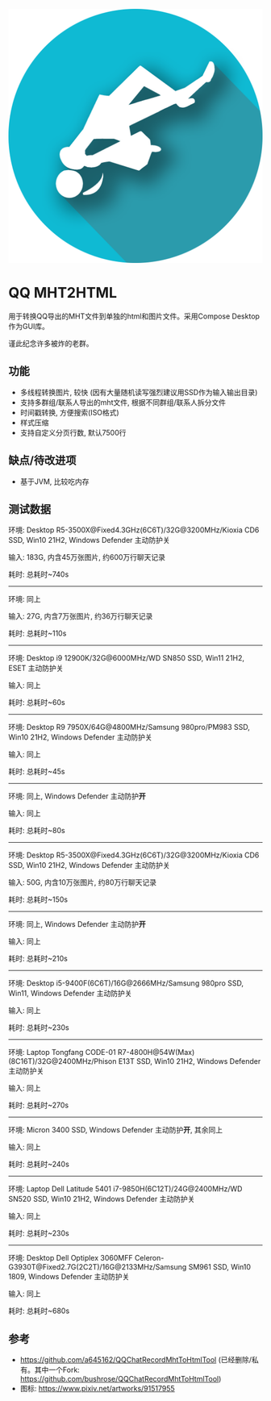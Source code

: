 ![](src/jvmMain/resources/drawables/qq-mht2html.png)

# QQ MHT2HTML

用于转换QQ导出的MHT文件到单独的html和图片文件。采用Compose Desktop作为GUI库。

谨此纪念许多被炸的老群。

## 功能

* 多线程转换图片, 较快 (因有大量随机读写强烈建议用SSD作为输入输出目录)
* 支持多群组/联系人导出的mht文件, 根据不同群组/联系人拆分文件
* 时间戳转换, 方便搜索(ISO格式)
* 样式压缩
* 支持自定义分页行数, 默认7500行

## 缺点/待改进项

* 基于JVM, 比较吃内存

## 测试数据

环境: Desktop R5-3500X@<!-- -->Fixed4.3GHz(6C6T)/32G@<!-- -->3200MHz/Kioxia CD6 SSD, Win10 21H2, Windows Defender 主动防护关

输入: 183G, 内含45万张图片, 约600万行聊天记录

耗时: 总耗时~740s

-------------------------

环境: 同上

输入: 27G, 内含7万张图片, 约36万行聊天记录

耗时: 总耗时~110s

-------------------------

环境: Desktop i9 12900K/32G@<!-- -->6000MHz/WD SN850 SSD, Win11 21H2, ESET 主动防护关

输入: 同上

耗时: 总耗时~60s

-------------------

环境: Desktop R9 7950X/64G@<!-- -->4800MHz/Samsung 980pro/PM983 SSD, Win10 21H2, Windows Defender 主动防护关

输入: 同上

耗时: 总耗时~45s

-------------------
环境: 同上, Windows Defender 主动防护**开**

输入: 同上

耗时: 总耗时~80s

-------------------

环境: Desktop R5-3500X@<!-- -->Fixed4.3GHz(6C6T)/32G@<!-- -->3200MHz/Kioxia CD6 SSD, Win10 21H2, Windows Defender 主动防护关

输入: 50G, 内含10万张图片, 约80万行聊天记录

耗时: 总耗时~150s

--------

环境: 同上, Windows Defender 主动防护**开**

输入: 同上

耗时: 总耗时~210s

--------

环境: Desktop i5-9400F(6C6T)/16G@<!-- -->2666MHz/Samsung 980pro SSD, Win11, Windows Defender 主动防护关

输入: 同上

耗时: 总耗时~230s

-----------

环境: Laptop Tongfang CODE-01 R7-4800H@<!-- -->54W(Max)(8C16T)/32G@<!-- -->2400MHz/Phison E13T SSD, Win10 21H2, Windows Defender 主动防护关

输入: 同上

耗时: 总耗时~270s

----------

环境: Micron 3400 SSD,  Windows Defender 主动防护**开**, 其余同上

输入: 同上

耗时: 总耗时~240s

----------

环境: Laptop Dell Latitude 5401 i7-9850H(6C12T)/24G@<!-- -->2400MHz/WD SN520 SSD, Win10 21H2, Windows Defender 主动防护关

输入: 同上

耗时: 总耗时~230s

----------

环境: Desktop Dell Optiplex 3060MFF Celeron-G3930T@<!-- -->Fixed2.7G(2C2T)/16G@<!-- -->2133MHz/Samsung SM961 SSD, Win10 1809, Windows Defender 主动防护关

输入: 同上

耗时: 总耗时~680s

## 参考

* https://github.com/a645162/QQChatRecordMhtToHtmlTool (已经删除/私有。其中一个Fork: https://github.com/bushrose/QQChatRecordMhtToHtmlTool)
* 图标: https://www.pixiv.net/artworks/91517955

